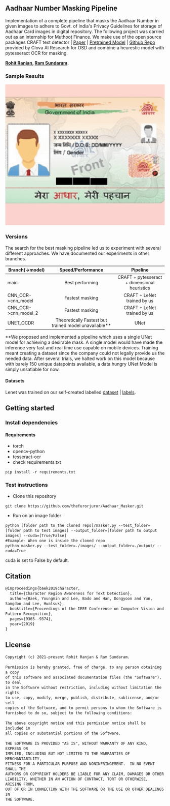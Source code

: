 ## Aadhaar Number Masking Pipeline 
Implementation of a complete pipeline that masks the Aadhaar Number in given images to adhere to Govt. of India's Privacy Guidelines for storage of Aadhaar Card images in digital repository. The following project was carried out as an internship for Muthoot Finance. We make use of the open source packages CRAFT text detector | [Paper](https://arxiv.org/abs/1904.01941) | [Pretrained Model](https://drive.google.com/open?id=1Jk4eGD7crsqCCg9C9VjCLkMN3ze8kutZ) | [Github Repo](https://github.com/clovaai/CRAFT-pytorch) provided by Clova AI Research for OSD and combine a heurestic model with pytesseract OCR for masking.

**[Rohit Ranjan](https://github.com/thefurorjuror), [Ram Sundaram](https://github.com/ramsundaram101).**

### Sample Results

<img width="1000" alt="teaser" src="./figures/example.gif">

### Versions
The search for the best masking pipeline led us to experiment with several different approaches. We have documented our experiments in other branches.

| Branch(->model)        | Speed/Performance | Pipeline                                     |
| ---------------------- |:-----------------:|:--------------------------------------------:|
| main                   | Best performing   | CRAFT + pytesseract + dimensional heuristics |
| CNN_OCR->cnn_model     | Fastest masking   | CRAFT + LeNet trained by us                  |
| CNN_OCR->cnn_model_2   | Fastest masking   | CRAFT + LeNet trained by us                  |
| UNET_OCDR  | Theoretically Fastest but trained model unavailable**    | UNet                   |

\*\*We proposed and implemented a pipeline which uses a single UNet model for achieving a desirable mask. A single model would have made the inference very fast and real time use capable on mobile devices. 
Training meant creating a dataset since the company could not legally provide us the needed data. After several trials, we halted work on this model because with barely 150 unique datapoints available, a data hungry UNet Model is simply unsatiable for now.
#### Datasets
Lenet was trained on our self-created labelled [dataset](https://drive.google.com/file/d/1ieFufNXsWNQL7QeetWPo8Pe36ivhirA7/view?usp=sharing) | [labels](https://drive.google.com/file/d/1oEQPeS-RMctHZFOrI3kGrT7T0zHc2Lq9/view?usp=sharing).

## Getting started
### Install dependencies
#### Requirements
- torch
- opencv-python
- tesseract-ocr
- check requirements.txt
```
pip install -r requirements.txt
```

### Test instructions
* Clone this repository 
```
git clone https://github.com/thefurorjuror/Aadhaar_Masker.git
```
* Run on an image folder
``` (with python 3.7)
python [folder path to the cloned repo]/masker.py --test_folder=[folder path to test images] --output_folder=[folder path to output images] --cuda=[True/False]
#Example- When one is inside the cloned repo
python masker.py --test_folder=./images/ --output_folder=./output/ --cuda=True
```

cuda is set to False by default.


## Citation
```
@inproceedings{baek2019character,
  title={Character Region Awareness for Text Detection},
  author={Baek, Youngmin and Lee, Bado and Han, Dongyoon and Yun, Sangdoo and Lee, Hwalsuk},
  booktitle={Proceedings of the IEEE Conference on Computer Vision and Pattern Recognition},
  pages={9365--9374},
  year={2019}
}
```

## License
```
Copyright (c) 2021-present Rohit Ranjan & Ram Sundaram.

Permission is hereby granted, free of charge, to any person obtaining a copy
of this software and associated documentation files (the "Software"), to deal
in the Software without restriction, including without limitation the rights
to use, copy, modify, merge, publish, distribute, sublicense, and/or sell
copies of the Software, and to permit persons to whom the Software is
furnished to do so, subject to the following conditions:

The above copyright notice and this permission notice shall be included in
all copies or substantial portions of the Software.

THE SOFTWARE IS PROVIDED "AS IS", WITHOUT WARRANTY OF ANY KIND, EXPRESS OR
IMPLIED, INCLUDING BUT NOT LIMITED TO THE WARRANTIES OF MERCHANTABILITY,
FITNESS FOR A PARTICULAR PURPOSE AND NONINFRINGEMENT.  IN NO EVENT SHALL THE
AUTHORS OR COPYRIGHT HOLDERS BE LIABLE FOR ANY CLAIM, DAMAGES OR OTHER
LIABILITY, WHETHER IN AN ACTION OF CONTRACT, TORT OR OTHERWISE, ARISING FROM,
OUT OF OR IN CONNECTION WITH THE SOFTWARE OR THE USE OR OTHER DEALINGS IN
THE SOFTWARE.
```
